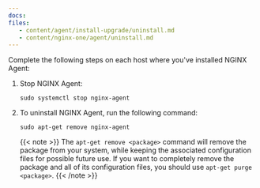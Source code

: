 ```yaml
---
docs:
files:
   - content/agent/install-upgrade/uninstall.md
   - content/nginx-one/agent/uninstall.md
---
```


Complete the following steps on each host where you've installed NGINX Agent:

1. Stop NGINX Agent:

   ```shell
   sudo systemctl stop nginx-agent
   ```

1. To uninstall NGINX Agent, run the following command:

   ```shell
   sudo apt-get remove nginx-agent
   ```

   {{< note >}} The `apt-get remove <package>` command will remove the package from your system, while keeping the associated configuration files for possible future use. If you want to completely remove the package and all of its configuration files, you should use `apt-get purge <package>`. {{< /note >}}